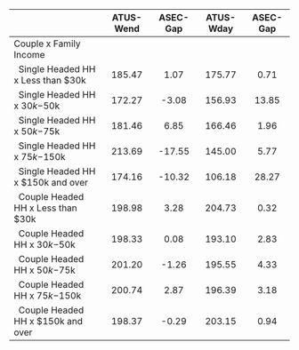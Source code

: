 
|                      |    ATUS-Wend |     ASEC-Gap |    ATUS-Wday |     ASEC-Gap |
| -------------------- | :----------: | :----------: | :----------: | :----------: |
| Couple x Family Income |              |              |              |              |
| &nbsp;&nbsp;Single Headed HH x Less than $30k |       185.47 |         1.07 |       175.77 |         0.71 |
| &nbsp;&nbsp;Single Headed HH x $30k-$50k |       172.27 |        -3.08 |       156.93 |        13.85 |
| &nbsp;&nbsp;Single Headed HH x $50k-$75k |       181.46 |         6.85 |       166.46 |         1.96 |
| &nbsp;&nbsp;Single Headed HH x $75k-$150k |       213.69 |       -17.55 |       145.00 |         5.77 |
| &nbsp;&nbsp;Single Headed HH x $150k and over |       174.16 |       -10.32 |       106.18 |        28.27 |
| &nbsp;&nbsp;Couple Headed HH x Less than $30k |       198.98 |         3.28 |       204.73 |         0.32 |
| &nbsp;&nbsp;Couple Headed HH x $30k-$50k |       198.33 |         0.08 |       193.10 |         2.83 |
| &nbsp;&nbsp;Couple Headed HH x $50k-$75k |       201.20 |        -1.26 |       195.55 |         4.33 |
| &nbsp;&nbsp;Couple Headed HH x $75k-$150k |       200.74 |         2.87 |       196.39 |         3.18 |
| &nbsp;&nbsp;Couple Headed HH x $150k and over |       198.37 |        -0.29 |       203.15 |         0.94 |

